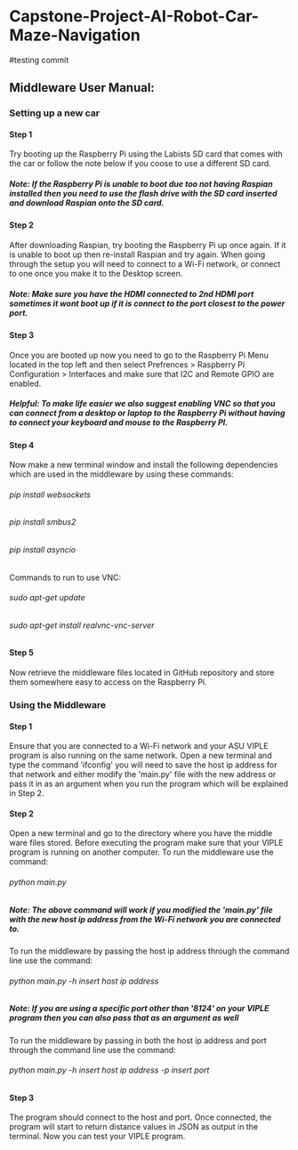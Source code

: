 # Capstone-Project-AI-Robot-Car-Maze-Navigation
#testing commit
## Middleware User Manual:
### Setting up a new car
#### Step 1
Try booting up the Raspberry Pi using the Labists SD card that comes with the car or follow the note below if you coose to use a different SD card.
##### **Note: If the Raspberry Pi is unable to boot due too not having Raspian installed then you need to use the flash drive with the SD card inserted and download Raspian onto the SD card.**

#### Step 2
After downloading Raspian, try booting the Raspberry Pi up once again. If it is unable to boot up then re-install Raspian and try again.
When going through the setup you will need to connect to a Wi-Fi network, or connect to one once you make it to the Desktop screen.
##### **Note: Make sure you have the HDMI connected to 2nd HDMI port sometimes it wont boot up if it is connect to the port closest to the power port.**

#### Step 3 
Once you are booted up now you need to go to the Raspberry Pi Menu located in the top left and then
select Prefrences > Raspberry Pi Configuration > Interfaces and make sure that I2C and Remote GPIO are enabled.
##### **Helpful: To make life easier we also suggest enabling VNC so that you can connect from a desktop or laptop to the Raspberry Pi without having to connect your keyboard and mouse to the Raspberry PI.**

#### Step 4 
Now make a new terminal window and install the following dependencies which are used in the middleware by using these commands:
###### pip install websockets
###### pip install smbus2
###### pip install asyncio

Commands to run to use VNC:
###### sudo apt-get update
###### sudo apt-get install realvnc-vnc-server

#### Step 5
Now retrieve the middleware files located in GitHub repository and store them somewhere easy to access on the Raspberry Pi.

### Using the Middleware
#### Step 1
Ensure that you are connected to a Wi-Fi network and your ASU VIPLE program is also running on the same network. 
Open a new terminal and type the command 'ifconfig' you will need to save the host ip address for that network and either modify the 'main.py' file with the 
new address or pass it in as an argument when you run the program which will be explained in Step 2.

#### Step 2
Open a new terminal and go to the directory where you have the middle ware files stored.
Before executing the program make sure that your VIPLE program is running on another computer.
To run the middleware use the command:
###### python main.py
##### **Note: The above command will work if you modified the 'main.py' file with the new host ip address from the Wi-Fi network you are connected to.**
To run the middleware by passing the host ip address through the command line use the command:
###### python main.py -h *insert host ip address*
##### **Note: If you are using a specific port other than '8124' on your VIPLE program then you can also pass that as an argument as well**
To run the middleware by passing in both the host ip address and port through the command line use the command:
###### python main.py -h *insert host ip address* -p *insert port*

#### Step 3
The program should connect to the host and port. Once connected, the program will start to return distance values in JSON as output in the terminal.
Now you can test your VIPLE program.
  
